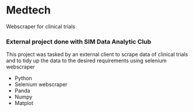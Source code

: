 # Medtech
Webscraper for clinical trials 

### External project done with SIM Data Analytic Club 
This project was tasked by an external client to scrape data of clinical trials and to tidy up the data to the desired requirements using selenium webscraper

* Python
* Selenium webscraper
* Panda
* Numpy
* Matplot
